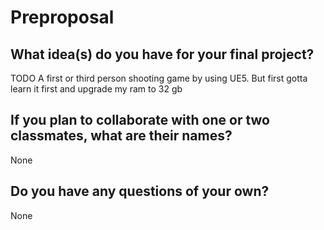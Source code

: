 # Preproposal

## What idea(s) do you have for your final project?

TODO
A first or third person shooting game by using UE5. But first gotta learn it first and upgrade my ram to 32 gb
## If you plan to collaborate with one or two classmates, what are their names?

None

## Do you have any questions of your own?

None
